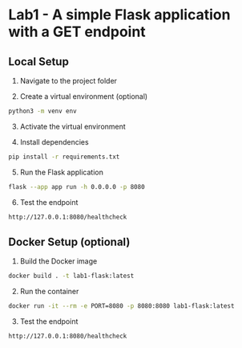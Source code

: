 # Lab1 - A simple Flask application with a GET endpoint

## Local Setup
1. Navigate to the project folder

2. Create a virtual environment (optional)
```bash
python3 -m venv env
```

3. Activate the virtual environment

4. Install dependencies
```bash
pip install -r requirements.txt
```

5. Run the Flask application
```bash
flask --app app run -h 0.0.0.0 -p 8080
```

6. Test the endpoint
```bash
http://127.0.0.1:8080/healthcheck
```

## Docker Setup (optional)

1. Build the Docker image
```bash
docker build . -t lab1-flask:latest
```

2. Run the container
```bash
docker run -it --rm -e PORT=8080 -p 8080:8080 lab1-flask:latest
```

3. Test the endpoint
```bash
http://127.0.0.1:8080/healthcheck
```